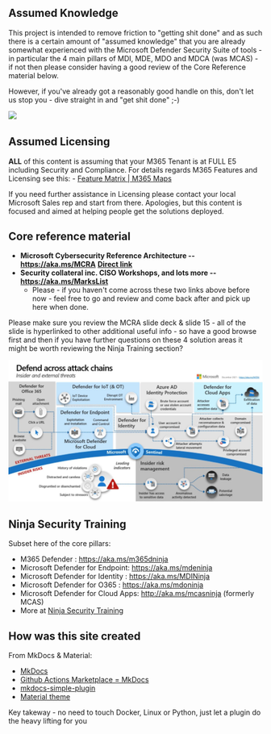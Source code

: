 ## **Assumed Knowledge**  

This project is intended to remove friction to "getting shit done" and as such there is a certain amount of "assumed knowledge" that you are already somewhat experienced with the Microsoft Defender Security Suite of tools - in particular the 4 main pillars of MDI, MDE, MDO and MDCA (was MCAS) - if not then please consider having a good review of the Core Reference material below.

However, if you've already got a reasonably good handle on this, don't let us stop you - dive straight in and "get shit done" ;-)

![](https://encrypted-tbn0.gstatic.com/images?q=tbn:ANd9GcTte8uR6GXxF17WslFf5_j-WN2mJ62Xi5qFhw&usqp=CAU)

## **Assumed Licensing**

**ALL** of this content is assuming that your M365 Tenant is at FULL E5 including Security and Compliance.
For details regards M365 Features and Licensing see this: - [Feature Matrix | M365 Maps](https://m365maps.com/matrix.htm) 

If you need further assistance in Licensing please contact your local Microsoft Sales rep and start from there. 
Apologies, but this content is focused and aimed at helping people get the solutions deployed.

## **Core reference material**

-   **Microsoft Cybersecurity Reference Architecture -- <https://aka.ms/MCRA>** [**Direct link**](<https://github.com/MicrosoftDocs/security/blob/main/Downloads/microsoft-cybersecurity-reference-architectures.pptx?raw=true>)  
-   **Security collateral inc. CISO Workshops, and lots more -- <https://aka.ms/MarksList>**
    -   Please - if you haven't come across these two links above before now - feel free to go and review and come back after and pick up here when done.

Please make sure you review the MCRA slide deck & slide 15 - all of the slide is hyperlinked to other additional useful info - so have a good browse first and then if you have further questions on these 4 solution areas it might be worth reviewing the Ninja Training section?

![](./images/image1.jpg)

## **Ninja Security Training**
Subset here of the core pillars:

-   M365 Defender : <https://aka.ms/m365dninja>
-   Microsoft Defender for Endpoint: <https://aka.ms/mdeninja>
-   Microsoft Defender for Identity : <https://aka.ms/MDINinja>
-   Microsoft Defender for O365 : <https://aka.ms/mdoninja>
-   Microsoft Defender for Cloud Apps: <http://aka.ms/mcasninja> (formerly MCAS)
-   More at [Ninja Security Training](./Ninja.md)

## **How was this site created**
From MkDocs & Material:

-   [MkDocs](<https://www.mkdocs.org/>)
-   [Github Actions Marketplace = MkDocs](<https://github.com/marketplace?category=&query=mkdocs+sort%3Apopularity-desc&type=actions&verification=>)
-   [mkdocs-simple-plugin](<https://www.althack.dev/mkdocs-simple-plugin/v2.1.3/mkdocs_simple_plugin/plugin/>)
-   [Material theme](<https://squidfunk.github.io/mkdocs-material/getting-started/>)

Key takeway - no need to touch Docker, Linux or Python, just let a plugin do the heavy lifting for you
